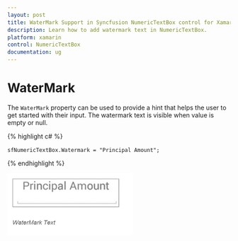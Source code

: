 ```yaml
---
layout: post
title: WaterMark Support in Syncfusion NumericTextBox control for Xamarin.Forms
description: Learn how to add watermark text in NumericTextBox.
platform: xamarin
control: NumericTextBox
documentation: ug
---
```

# WaterMark

The `WaterMark` property can be used to provide a hint that helps the user to get started with their input. The watermark text is visible when value is empty or null.

{% highlight c# %}

	sfNumericTextBox.Watermark = "Principal Amount";
	
{% endhighlight %}


![](images/WaterMark.png)
